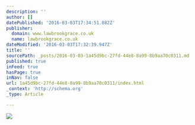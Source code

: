 ```yaml
---
description: ''
author: []
datePublished: '2016-03-03T17:34:51.082Z'
publisher:
  domain: www.lawbrookgrace.co.uk
  name: lawbrookgrace.co.uk
dateModified: '2016-03-03T17:32:39.947Z'
title: ''
sourcePath: _posts/2016-03-03-1a45d9bc-27fd-44e8-8a99-8b9aa70c0311.md
published: true
inFeed: true
hasPage: true
inNav: false
url: 1a45d9bc-27fd-44e8-8a99-8b9aa70c0311/index.html
_context: 'http://schema.org'
_type: Article

---
```

![](http://www.lawbrookgrace.co.uk/communities/8/004/012/861/858//images/4614571112.jpg)